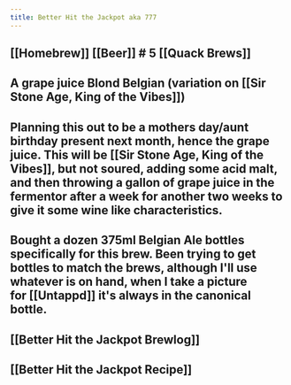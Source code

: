 ```yaml
---
title: Better Hit the Jackpot aka 777
---
```


## [[Homebrew]] [[Beer]] # 5 [[Quack Brews]]

## A grape juice Blond Belgian (variation on [[Sir Stone Age, King of the Vibes]])

## Planning this out to be a mothers day/aunt birthday present next month, hence the grape juice. This will be [[Sir Stone Age, King of the Vibes]], but not soured, adding some acid malt, and then throwing a gallon of grape juice in the fermentor after a week for another two weeks to give it some wine like characteristics.

## Bought a dozen 375ml Belgian Ale bottles specifically for this brew. Been trying to get bottles to match the brews, although I'll use whatever is on hand, when I take a picture for [[Untappd]] it's always in the canonical bottle.

## [[Better Hit the Jackpot Brewlog]]

## [[Better Hit the Jackpot Recipe]]
